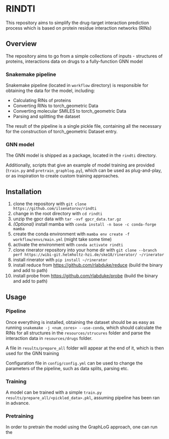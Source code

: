 # RINDTI

This repository aims to simplify the drug-target interaction prediction process which is based on protein residue interaction networks (RINs)


## Overview

The repository aims to go from a simple collections of inputs - structures of proteins, interactions data on drugs to a fully-function GNN model

### Snakemake pipeline

Snakemake pipeline (located in `workflow` directory) is responsible for obtaining the data for the model, including:

* Calculating RINs of proteins
* Converting RINs to torch_geometric Data
* Converting molecular SMILES to torch_geometric Data
* Parsing and splitting the dataset

The result of the pipeline is a single pickle file, containing all the necessary for the construction of torch_geometric Dataset entry.

### GNN model

The GNN model is shipped as a package, located in the `rindti` directory.

Additionally, scripts that give an example of model training are provided (`train.py` and `pretrain_graphlog.py`), which can be used as plug-and-play, or as inspiration to create custom training approaches.
## Installation

1. clone the repository with `git clone https://github.com/ilsenatorov/rindti`
1. change in the root directory with `cd rindti`
1. unzip the gpcr data with `tar -xvf gpcr_data.tar.gz`
1. *(Optional)* install mamba with `conda install -n base -c conda-forge mamba`
1. create the conda environment with `mamba env create -f workflow/envs/main.yml` (might take some time)
1. activate the environment with `conda activate rindti`
1. clone rinerator repository into your home dir with `git clone --branch perf https://wibi-git.helmholtz-hzi.de/ske18/rinerator/ ~/rinerator`
1. install rinerator with `pip install ~/rinerator`
1. install reduce from https://github.com/rlabduke/reduce (build the binary and add to path)
1. install probe from https://github.com/rlabduke/probe (build the binary and add to path)

## Usage

### Pipeline

Once everything is installed, obtaining the dataset should be as easy as running `snakemake -j <num_cores> --use-conda`, which should calculate the RINs for all structures in the `resources/strucures` folder and parse the interaction data in `resources/drugs` folder.

A file in `results/prepare_all` folder will appear at the end of it, which is then used for the GNN training

Configuration file in `config/config.yml` can be used to change the parameters of the pipeline, such as data splits, parsing etc.

### Training

A model can be trained with a simple `train.py results/prepare_all/<pickled_data>.pkl`, assuming pipeline has been ran in advance. 

### Pretraining

In order to pretrain the model using the GraphLoG approach, one can run the 


